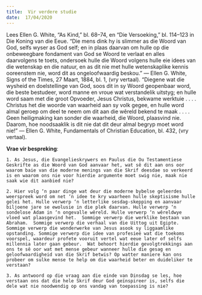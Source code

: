 ```yaml
---
title:  Vir verdere studie
date:  17/04/2020
---
```


Lees Ellen G. White, “As Kind,” bl. 68–74, en “Die Versoeking,” bl. 114–123 in Die Koning van die Eeue. “Die mens dink hy is slimmer as die Woord van God, selfs wyser as God self; en in plaas daarvan om hulle op die onbeweegbare fondament van God se Woord te verlaat en alles daarvolgens te toets, ondersoek hulle die Woord volgens hulle eie idees van die wetenskap en die natuur, en as dit nie met hulle wetenskaplike kennis ooreenstem nie, word dit as ongeloofwaardig beskou.” — Ellen G. White, Signs of the Times, 27 Maart, 1884, bl. 1, (vry vertaal).  “Diegene wat die wysheid en doelstellinge van God, soos dit in sy Woord geopenbaar word, die beste bestudeer, word manne en vroue wat verstandelik uitstyg;  en hulle word saam met die groot Opvoeder, Jesus Christus, bekwame werktuie . . . . Christus het die woorde van waarheid aan sy volk gegee, en hulle word almal geroep om deel te neem om dit aan die wêreld bekend te maak . . . . Geen heiligmaking kan sonder die waarheid, die Woord, plaasvind nie.  Daarom, hoe noodsaaklik is dit nie dat dit deur almal begryp moet word nie!” — Ellen G. White, Fundamentals of Christian Education, bl. 432, (vry vertaal).

**Vrae vir bespreking**:

`1. As Jesus, die Evangelieskrywers en Paulus die Ou Testamentiese Geskrifte as die Woord van God aanvaar het, wat sê dit aan ons oor waarom baie van die moderne menings van die Skrif deesdae so verkeerd is en waarom ons nie voor hierdie argumente moet swig nie, maak nie saak wie dit aanbied nie?`

`2. Hier volg ‘n paar dinge wat deur die moderne bybelse geleerdes weerspreek word om net ‘n idee te kry waarheen hulle skeptisisme hulle gelei het. Hulle verwerp ‘n letterlike sesdag-skepping en aanvaar biljoene jare se ewolusie in die plek daarvan. Hulle verwerp ‘n sondelose Adam in ‘n ongevalle wêreld. Hulle verwerp ‘n wêreldwye vloed wat plaasgevind het.  Sommige verwerp die werklike bestaan van Abraham.  Sommige verwerp die verhaal van die Uittog uit Egipte. Sommige verwerp die wonderwerke van Jesus asook sy liggaamlike opstanding. Sommige verwerp die idee van profesieë wat die toekoms voorspel, waardeur profete vooruit vertel wat eeue later of selfs millennia later gaan gebeur.  Wat behoort hierdie gevolgtrekkings aan ons te sê oor wat met mense gebeur wanneer hulle die gesag en geloofwaardigheid van die Skrif betwis? Op watter maniere kan ons probeer om sulke mense te help om die waarheid beter en duideliker te verstaan?`

`3. As antwoord op die vraag aan die einde van Dinsdag se les, hoe verstaan ons dat die hele Skrif deur God geïnspireer is, selfs die dele wat nie noodwendig op ons vandag van toepassing is nie?`